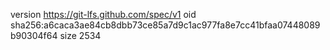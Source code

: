 version https://git-lfs.github.com/spec/v1
oid sha256:a6caca3ae84cb8dbb73ce85a7d9c1ac977fa8e7cc41bfaa07448089b90304f64
size 2534
